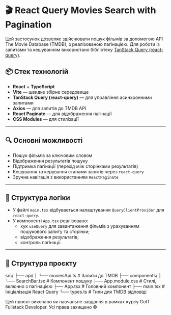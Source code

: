 # 🎬 React Query Movies Search with Pagination

Цей застосунок дозволяє здійснювати пошук фільмів за допомогою API The Movie Database (TMDB), з реалізованою пагінацією. Для роботи із запитами та кешуванням використано бібліотеку [TanStack Query (react-query)](https://tanstack.com/query/latest).

## 📦 Стек технологій

- **React** + **TypeScript**
- **Vite** — швидке збірне середовище
- **TanStack Query (react-query)** — для управління асинхронними запитами
- **Axios** — для запитів до TMDB API
- **React Paginate** — для відображення пагінації
- **CSS Modules** — для стилізації

---

## 🔍 Основні можливості

- Пошук фільмів за ключовим словом
- Відображення результатів пошуку
- Підтримка пагінації (перехід між сторінками результатів)
- Кешування та керування станами запитів через `react-query`
- Зручна навігація з використанням `ReactPaginate`

---

## 🧠 Структура логіки

- У файлі `main.tsx` відбувається налаштування `QueryClientProvider` для `react-query`.
- У компоненті `App.tsx` реалізовано:
  - хук `useQuery` для завантаження фільмів з урахуванням пошукового запиту та сторінки;
  - відображення результатів;
  - контроль пагінації.

---

## 📁 Структура проєкту

src/
├── api/
│ └── moviesApi.ts # Запити до TMDB
├── components/
│ └── SearchBar.tsx # Компонент пошуку
├── App.module.css # Стилі, включно з пагінацією
├── App.tsx # Головний компонент
├── main.tsx # Ініціалізація React Query
└── types.ts # Типи для TMDB відповіді

Цей проєкт виконано як навчальне завдання в рамках курсу GoIT Fullstack Developer. Усі права захищено ©
